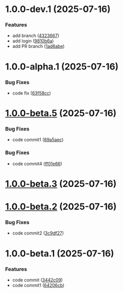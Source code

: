 # 1.0.0-dev.1 (2025-07-16)


### Features

* add branch ([4323667](https://github.com/Aadinath16/Deploy-gke/commit/4323667dd217e926eb7b997e945355e5c1a8773b))
* add login ([9810b6a](https://github.com/Aadinath16/Deploy-gke/commit/9810b6af884b4d8dace6fada07661169114381c5))
* add PR branch ([1ad6abe](https://github.com/Aadinath16/Deploy-gke/commit/1ad6abe359c5a445105a04a32c35ac9cde43d0f6))

# 1.0.0-alpha.1 (2025-07-16)


### Bug Fixes

* code fix ([63f58cc](https://github.com/Aadinath16/repo1/commit/63f58cc839f2dc6d02a8de1aeefabbc3576a6937))

# [1.0.0-beta.5](https://github.com/Aadinath16/repo1/compare/v1.0.0-beta.4...v1.0.0-beta.5) (2025-07-16)


### Bug Fixes

* code commit1 ([89a5aec](https://github.com/Aadinath16/repo1/commit/89a5aec511eee564aacdbe526d4274e47b4f535e))

### Bug Fixes

* code commit4 ([ff01e66](https://github.com/Aadinath16/repo1/commit/ff01e666a00565b202e8bb975b8d1f90e63e0608))

# [1.0.0-beta.3](https://github.com/Aadinath16/repo1/compare/v1.0.0-beta.2...v1.0.0-beta.3) (2025-07-16)


# [1.0.0-beta.2](https://github.com/Aadinath16/repo1/compare/v1.0.0-beta.1...v1.0.0-beta.2) (2025-07-16)


### Bug Fixes

* code commit2 ([3c9df27](https://github.com/Aadinath16/repo1/commit/3c9df27a35bc25b7b15824be6b57019f2ae9b974))

# 1.0.0-beta.1 (2025-07-16)


### Features

* code commit ([3442c09](https://github.com/Aadinath16/repo1/commit/3442c097914f6a028f0c2164deec6b1de411bbcc))
* code commit1 ([64206cb](https://github.com/Aadinath16/repo1/commit/64206cb8ded25d7227860821ac1b26a5349fd0a8))
